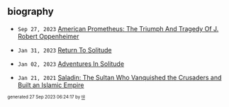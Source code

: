 ## biography


* <code>Sep 27, 2023</code> [American Prometheus: The Triumph And Tragedy Of J. Robert Oppenheimer](2023-09-27T06-23-24-the-triumph-and-tragedy-of-j.-robert-oppenheimer.md)

* <code>Jan 31, 2023</code> [Return To Solitude](2023-01-31T18-31-18-return-to-solitude.md)
* <code>Jan 02, 2023</code> [Adventures In Solitude](2023-01-02T17-40-25-adventures-in-solitude.md)
* <code>Jan 21, 2021</code> [Saladin: The Sultan Who Vanquished the Crusaders and Built an Islamic Empire](2021-01-21T01-17-38-saladin.md)

<sup><sub>generated 27 Sep 2023 06:24:17 by <a href='https://github.com/senorprogrammer/til'>til</a></sub></sup>

